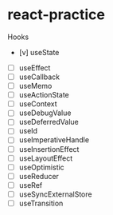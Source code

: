 # react-practice

Hooks
- [v] useState
- [ ] useEffect
- [ ] useCallback
- [ ] useMemo
- [ ] useActionState
- [ ] useContext
- [ ] useDebugValue
- [ ] useDeferredValue
- [ ] useId
- [ ] useImperativeHandle
- [ ] useInsertionEffect
- [ ] useLayoutEffect
- [ ] useOptimistic
- [ ] useReducer
- [ ] useRef
- [ ] useSyncExternalStore
- [ ] useTransition
